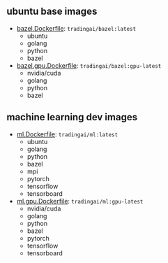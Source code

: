 ## ubuntu base images
- [bazel.Dockerfile](bazel.Dockerfile): `tradingai/bazel:latest`
  - ubuntu
  - golang
  - python
  - bazel
- [bazel.gpu.Dockerfile](bazel.gpu.Dockerfile): `tradingai/bazel:gpu-latest`
  - nvidia/cuda
  - golang
  - python
  - bazel

## machine learning dev images
- [ml.Dockerfile](ml.Dockerfile): `tradingai/ml:latest`
  - ubuntu
  - golang
  - python
  - bazel
  - mpi
  - pytorch
  - tensorflow
  - tensorboard
- [ml.gpu.Dockerfile](ml.gpu.Dockerfile): `tradingai/ml:gpu-latest`
  - nvidia/cuda
  - golang
  - python
  - bazel
  - pytorch
  - tensorflow
  - tensorboard
